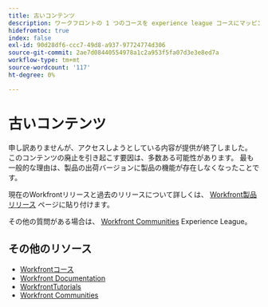 ```yaml
---
title: 古いコンテンツ
description: ワークフロントの 1 つのコースを experience league コースにマッピング
hidefromtoc: true
index: false
exl-id: 90d28df6-ccc7-49d8-a937-97724774d306
source-git-commit: 2ae7d08440554978a1c2a953f5fa07d3e3e8ed7a
workflow-type: tm+mt
source-wordcount: '117'
ht-degree: 0%

---
```


# 古いコンテンツ

申し訳ありませんが、アクセスしようとしている内容が提供が終了しました。  このコンテンツの廃止を引き起こす要因は、多数ある可能性があります。 最も一般的な理由は、製品の出荷バージョンに製品の機能が存在しなくなったことです。

現在のWorkfrontリリースと過去のリリースについて詳しくは、 [Workfront製品リリース](https://experienceleague.adobe.com/docs/workfront/using/product-announcements/product-releases/product-releases.html) ページに貼り付けます。

その他の質問がある場合は、 [Workfront Communities](https://experienceleaguecommunities.adobe.com/t5/workfront/ct-p/workfront) Experience League。

## その他のリソース

* [Workfrontコース](https://experienceleague.adobe.com/?lang=en&amp;Solution=Workfront#courses)
* [Workfront Documentation](https://experienceleague.adobe.com/docs/workfront.html)
* [WorkfrontTutorials](https://experienceleague.adobe.com/docs/workfront-learn/tutorials-workfront/home.html)
* [Workfront Communities](https://experienceleaguecommunities.adobe.com/t5/workfront/ct-p/workfront)

